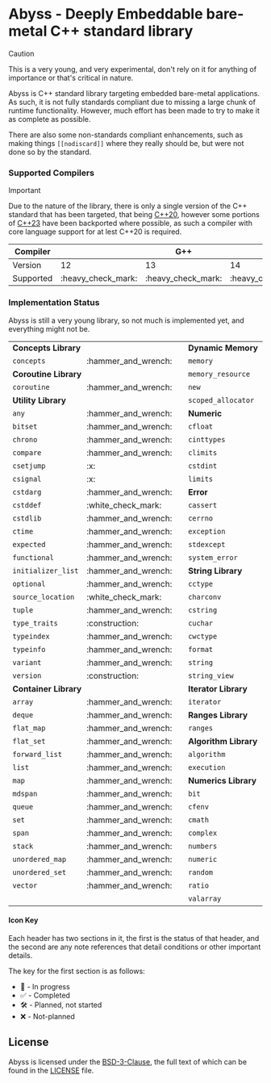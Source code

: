 # Abyss - Deeply Embeddable bare-metal C++ standard library

> [!CAUTION]
> This is a very young, and very experimental, don't rely on it for anything
> of importance or that's critical in nature.

Abyss is C++ standard library targeting embedded bare-metal applications. As such, it is not fully standards compliant due to missing a large chunk of runtime functionality. However, much effort has been made to try to make it as complete as possible.

There are also some non-standards compliant enhancements, such as making things `[[nodiscard]]` where they really should be, but were not done so by the standard.

### Supported Compilers

> [!IMPORTANT]
> Due to the nature of the library, there is only a single version of the C++ standard
> that has been targeted, that being [C++20](https://wg21.link/std20), however some portions
> of [C++23](https://wg21.link/std23) have been backported where possible, as such a compiler
> with core language support for at lest C++20 is required.

<table>
	<thead>
		<tr>
			<th>Compiler</th>
			<th colspan="3">G++</th>
			<th colspan="3">Clang++</th>
		</tr>
	</thead>
	<tbody>
		<tr>
			<td>Version</td>
			<td>12</td>
			<td>13</td>
			<td>14</td>
			<td>16</td>
			<td>17</td>
			<td>18</td>
		</tr>
		<tr></tr>
		<tr>
			<td>Supported</td>
			<td>:heavy_check_mark:</td>
			<td>:heavy_check_mark:</td>
			<td>:heavy_check_mark:</td>
			<td>:x:</td>
			<td>:heavy_check_mark:</td>
			<td>:heavy_check_mark:</td>
		</tr>
	</tbody>
</table>

### Implementation Status

Abyss is still a very young library, so not much is implemented yet, and everything might not be.


<table>
	<tbody>
		<tr>
			<td colspan="3"><b>Concepts Library</b></td>
			<td colspan="3"><b>Dynamic Memory</b></td>
			<td colspan="3"><b>Localization Library</b></td>
		</tr>
		<tr>
			<td><code>concepts</code></td>
			<td>:hammer_and_wrench:</td>
			<td></td>
			<td><code>memory</code></td>
			<td>:hammer_and_wrench:</td>
			<td></td>
			<td><code>clocale</code></td>
			<td>:hammer_and_wrench:</td>
			<td></td>
		</tr>
		<tr>
			<td colspan="3"><b>Coroutine Library</b></td>
			<td><code>memory_resource</code></td>
			<td>:hammer_and_wrench:</td>
			<td></td>
			<td><code>codecvt</code></td>
			<td>:hammer_and_wrench:</td>
			<td></td>
		</tr>
		<tr>
			<td><code>coroutine</code></td>
			<td>:hammer_and_wrench:</td>
			<td></td>
			<td><code>new</code></td>
			<td>:hammer_and_wrench:</td>
			<td></td>
			<td><code>locale</code></td>
			<td>:hammer_and_wrench:</td>
			<td></td>
		</tr>
		<tr>
			<td colspan="3"><b>Utility Library</b></td>
			<td><code>scoped_allocator</code></td>
			<td>:hammer_and_wrench:</td>
			<td></td>
			<td colspan="3"><b>I/O Library</b></td>
		</tr>
		<tr>
			<td><code>any</code></td>
			<td>:hammer_and_wrench:</td>
			<td></td>
			<td colspan="3"><b>Numeric</b></td>
			<td><code>cstdio</code></td>
			<td>:hammer_and_wrench:</td>
			<td></td>
		</tr>
		<tr>
			<td><code>bitset</code></td>
			<td>:hammer_and_wrench:</td>
			<td></td>
			<td><code>cfloat</code></td>
			<td>:white_check_mark:</td>
			<td></td>
			<td><code>fstream</code></td>
			<td>:hammer_and_wrench:</td>
			<td></td>
		</tr>
		<tr>
			<td><code>chrono</code></td>
			<td>:hammer_and_wrench:</td>
			<td></td>
			<td><code>cinttypes</code></td>
			<td>:hammer_and_wrench:</td>
			<td></td>
			<td><code>iomanip</code></td>
			<td>:hammer_and_wrench:</td>
			<td></td>
		</tr>
		<tr>
			<td><code>compare</code></td>
			<td>:hammer_and_wrench:</td>
			<td></td>
			<td><code>climits</code></td>
			<td>:white_check_mark:</td>
			<td></td>
			<td><code>ios</code></td>
			<td>:hammer_and_wrench:</td>
			<td></td>
		</tr>
		<tr>
			<td><code>csetjump</code></td>
			<td>:x:</td>
			<td></td>
			<td><code>cstdint</code></td>
			<td>:white_check_mark:</td>
			<td></td>
			<td><code>iosfwd</code></td>
			<td>:hammer_and_wrench:</td>
			<td></td>
		</tr>
		<tr>
			<td><code>csignal</code></td>
			<td>:x:</td>
			<td></td>
			<td><code>limits</code></td>
			<td>:white_check_mark:</td>
			<td></td>
			<td><code>iostream</code></td>
			<td>:hammer_and_wrench:</td>
			<td></td>
		</tr>
		<tr>
			<td><code>cstdarg</code></td>
			<td>:hammer_and_wrench:</td>
			<td></td>
			<td colspan="3"><b>Error</b></td>
			<td><code>istream</code></td>
			<td>:hammer_and_wrench:</td>
			<td></td>
		</tr>
		<tr>
			<td><code>cstddef</code></td>
			<td>:white_check_mark:</td>
			<td></td>
			<td><code>cassert</code></td>
			<td>:hammer_and_wrench:</td>
			<td></td>
			<td><code>ostream</code></td>
			<td>:hammer_and_wrench:</td>
			<td></td>
		</tr>
		<tr>
			<td><code>cstdlib</code></td>
			<td>:hammer_and_wrench:</td>
			<td></td>
			<td><code>cerrno</code></td>
			<td>:hammer_and_wrench:</td>
			<td></td>
			<td><code>print</code></td>
			<td>:hammer_and_wrench:</td>
			<td></td>
		</tr>
		<tr>
			<td><code>ctime</code></td>
			<td>:hammer_and_wrench:</td>
			<td></td>
			<td><code>exception</code></td>
			<td>:hammer_and_wrench:</td>
			<td></td>
			<td><code>sstream</code></td>
			<td>:hammer_and_wrench:</td>
			<td></td>
		</tr>
		<tr>
			<td><code>expected</code></td>
			<td>:hammer_and_wrench:</td>
			<td></td>
			<td><code>stdexcept</code></td>
			<td>:hammer_and_wrench:</td>
			<td></td>
			<td><code>streambuf</code></td>
			<td>:hammer_and_wrench:</td>
			<td></td>
		</tr>
		<tr>
			<td><code>functional</code></td>
			<td>:hammer_and_wrench:</td>
			<td></td>
			<td><code>system_error</code></td>
			<td>:hammer_and_wrench:</td>
			<td></td>
			<td><code>strstream</code></td>
			<td>:hammer_and_wrench:</td>
			<td></td>
		</tr>
		<tr>
			<td><code>initializer_list</code></td>
			<td>:hammer_and_wrench:</td>
			<td></td>
			<td colspan="3"><b>String Library</b></td>
			<td><code>syncstream</code></td>
			<td>:hammer_and_wrench:</td>
			<td></td>
		</tr>
		<tr>
			<td><code>optional</code></td>
			<td>:hammer_and_wrench:</td>
			<td></td>
			<td><code>cctype</code></td>
			<td>:hammer_and_wrench:</td>
			<td></td>
			<td colspan="3"><b>Filesystem Library</b></td>
		</tr>
		<tr>
			<td><code>source_location</code></td>
			<td>:white_check_mark:</td>
			<td></td>
			<td><code>charconv</code></td>
			<td>:hammer_and_wrench:</td>
			<td></td>
			<td><code>filesystem</code></td>
			<td>:x:</td>
			<td></td>
		</tr>
		<tr>
			<td><code>tuple</code></td>
			<td>:hammer_and_wrench:</td>
			<td></td>
			<td><code>cstring</code></td>
			<td>:hammer_and_wrench:</td>
			<td></td>
			<td colspan="3"><b>Regex Library</b></td>
		</tr>
		<tr>
			<td><code>type_traits</code></td>
			<td>:construction:</td>
			<td></td>
			<td><code>cuchar</code></td>
			<td>:hammer_and_wrench:</td>
			<td></td>
			<td><code>regex</code></td>
			<td>:x:</td>
			<td></td>
		</tr>
		<tr>
			<td><code>typeindex</code></td>
			<td>:hammer_and_wrench:</td>
			<td></td>
			<td><code>cwctype</code></td>
			<td>:hammer_and_wrench:</td>
			<td></td>
			<td colspan="3"><b>Atomic Library</b></td>
		</tr>
		<tr>
			<td><code>typeinfo</code></td>
			<td>:hammer_and_wrench:</td>
			<td></td>
			<td><code>format</code></td>
			<td>:hammer_and_wrench:</td>
			<td></td>
			<td><code>atomic</code></td>
			<td>:hammer_and_wrench:</td>
			<td></td>
		</tr>
		<tr>
			<td><code>variant</code></td>
			<td>:hammer_and_wrench:</td>
			<td></td>
			<td><code>string</code></td>
			<td>:hammer_and_wrench:</td>
			<td></td>
			<td colspan="3"><b>Thread Library</b></td>
		</tr>
		<tr>
			<td><code>version</code></td>
			<td>:construction:</td>
			<td></td>
			<td><code>string_view</code></td>
			<td>:hammer_and_wrench:</td>
			<td></td>
			<td><code>thread</code></td>
			<td>:hammer_and_wrench:</td>
			<td></td>
		</tr>
		<tr>
			<td colspan="3"><b>Container Library</b></td>
			<td colspan="3"><b>Iterator Library</b></td>
			<td><code>stop_token</code></td>
			<td>:hammer_and_wrench:</td>
			<td></td>
		</tr>
		<tr>
			<td><code>array</code></td>
			<td>:hammer_and_wrench:</td>
			<td></td>
			<td><code>iterator</code></td>
			<td>:hammer_and_wrench:</td>
			<td></td>
			<td><code>shared_mutex</code></td>
			<td>:hammer_and_wrench:</td>
			<td></td>
		</tr>
		<tr>
			<td><code>deque</code></td>
			<td>:hammer_and_wrench:</td>
			<td></td>
			<td colspan="3"><b>Ranges Library</b></td>
			<td><code>semaphore</code></td>
			<td>:hammer_and_wrench:</td>
			<td></td>
		</tr>
		<tr>
			<td><code>flat_map</code></td>
			<td>:hammer_and_wrench:</td>
			<td></td>
			<td><code>ranges</code></td>
			<td>:hammer_and_wrench:</td>
			<td></td>
			<td><code>mutex</code></td>
			<td>:hammer_and_wrench:</td>
			<td></td>
		</tr>
		<tr>
			<td><code>flat_set</code></td>
			<td>:hammer_and_wrench:</td>
			<td></td>
			<td colspan="3"><b>Algorithm Library</b></td>
			<td><code>latch</code></td>
			<td>:hammer_and_wrench:</td>
			<td></td>
		</tr>
		<tr>
			<td><code>forward_list</code></td>
			<td>:hammer_and_wrench:</td>
			<td></td>
			<td><code>algorithm</code></td>
			<td>:hammer_and_wrench:</td>
			<td></td>
			<td><code>future</code></td>
			<td>:hammer_and_wrench:</td>
			<td></td>
		</tr>
		<tr>
			<td><code>list</code></td>
			<td>:hammer_and_wrench:</td>
			<td></td>
			<td><code>execution</code></td>
			<td>:hammer_and_wrench:</td>
			<td></td>
			<td><code>condition_variable</code></td>
			<td>:hammer_and_wrench:</td>
			<td></td>
		</tr>
		<tr>
			<td><code>map</code></td>
			<td>:hammer_and_wrench:</td>
			<td></td>
			<td colspan="3"><b>Numerics Library</b></td>
			<td><code>barrier</code></td>
			<td>:hammer_and_wrench:</td>
			<td></td>
		</tr>
		<tr>
			<td><code>mdspan</code></td>
			<td>:hammer_and_wrench:</td>
			<td></td>
			<td><code>bit</code></td>
			<td>:white_check_mark:</td>
			<td></td>
			<td></td>
			<td></td>
			<td></td>
		</tr>
		<tr>
			<td><code>queue</code></td>
			<td>:hammer_and_wrench:</td>
			<td></td>
			<td><code>cfenv</code></td>
			<td>:hammer_and_wrench:</td>
			<td></td>
			<td></td>
			<td></td>
			<td></td>
		</tr>
		<tr>
			<td><code>set</code></td>
			<td>:hammer_and_wrench:</td>
			<td></td>
			<td><code>cmath</code></td>
			<td>:hammer_and_wrench:</td>
			<td></td>
			<td></td>
			<td></td>
			<td></td>
		</tr>
		<tr>
			<td><code>span</code></td>
			<td>:hammer_and_wrench:</td>
			<td></td>
			<td><code>complex</code></td>
			<td>:hammer_and_wrench:</td>
			<td></td>
			<td></td>
			<td></td>
			<td></td>
		</tr>
		<tr>
			<td><code>stack</code></td>
			<td>:hammer_and_wrench:</td>
			<td></td>
			<td><code>numbers</code></td>
			<td>:hammer_and_wrench:</td>
			<td></td>
			<td></td>
			<td></td>
			<td></td>
		</tr>
		<tr>
			<td><code>unordered_map</code></td>
			<td>:hammer_and_wrench:</td>
			<td></td>
			<td><code>numeric</code></td>
			<td>:hammer_and_wrench:</td>
			<td></td>
			<td></td>
			<td></td>
			<td></td>
		</tr>
		<tr>
			<td><code>unordered_set</code></td>
			<td>:hammer_and_wrench:</td>
			<td></td>
			<td><code>random</code></td>
			<td>:hammer_and_wrench:</td>
			<td></td>
			<td></td>
			<td></td>
			<td></td>
		</tr>
		<tr>
			<td><code>vector</code></td>
			<td>:hammer_and_wrench:</td>
			<td></td>
			<td><code>ratio</code></td>
			<td>:hammer_and_wrench:</td>
			<td></td>
			<td></td>
			<td></td>
			<td></td>
		</tr>
		<tr>
			<td></td>
			<td></td>
			<td></td>
			<td><code>valarray</code></td>
			<td>:hammer_and_wrench:</td>
			<td></td>
			<td></td>
			<td></td>
			<td></td>
		</tr>
	</tbody>
</table>

#### Icon Key

Each header has two sections in it, the first is the status of that header, and the second are any note references that detail conditions or other important details.

The key for the first section is as follows:

 * :construction: - In progress
 * :white_check_mark: - Completed
 * :hammer_and_wrench: - Planned, not started
 * :x: - Not-planned

## License

Abyss is licensed under the [BSD-3-Clause](https://spdx.org/licenses/BSD-3-Clause.html), the full text of which can be found in the [LICENSE](LICENSE) file.
